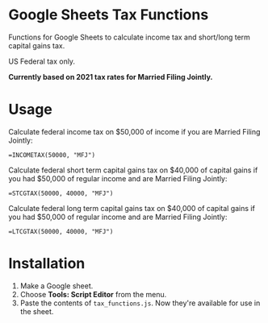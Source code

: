 # Google Sheets Tax Functions

Functions for Google Sheets to calculate income tax and short/long term capital gains tax.

US Federal tax only.

**Currently based on 2021 tax rates for Married Filing Jointly.**

# Usage

Calculate federal income tax on $50,000 of income if you are Married Filing Jointly:

```
=INCOMETAX(50000, "MFJ")
```

Calculate federal short term capital gains tax on $40,000 of capital gains if you had $50,000 of regular income
and are Married Filing Jointly:

```
=STCGTAX(50000, 40000, "MFJ")
```

Calculate federal long term capital gains tax on $40,000 of capital gains if you had $50,000 of regular income
and are Married Filing Jointly:

```
=LTCGTAX(50000, 40000, "MFJ")
```

# Installation

1. Make a Google sheet.
2. Choose **Tools: Script Editor** from the menu.
3. Paste the contents of `tax_functions.js`. Now they're available for use in the sheet.

